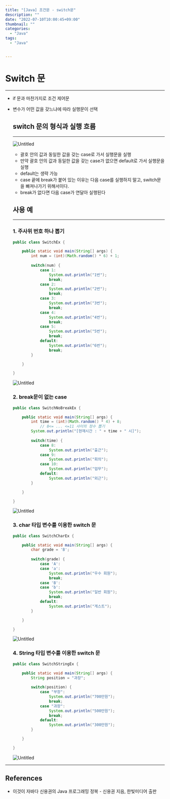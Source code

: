 ```yaml
---
title: "[Java] 조건문 - switch문"
description: ""
date: "2022-07-10T10:00:45+09:00"
thumbnail: ""
categories:
  - "Java"
tags:
  - "Java"


---
```

<!--more-->

# Switch 문

---

- if 문과 마찬가지로 조건 제어문
- 변수가 어떤 값을 갖느냐에 따라 실행문이 선택
    
    ## switch 문의 형식과 실행 흐름
    
    ---
    
    ![Untitled](/images/lang_java/conditionLoop/조건문_switch문/Untitled.png)
    
    - 괄호 안의 값과 동일한 값을 갖는 case로 가서 실행문을 실행
    - 만약 괄호 안의 값과 동일한 값을 갖는 case가 없으면 default로 가서 실행문을 실행
    - default는 생략 가능
    - case 끝에 break가 붙어 있는 이유는 다음 case를 실행하지 말고, switch문을 빠져나가기 위해서이다.
    - break가 없다면 다음 case가 연달아 실행된다
    
    ## 사용 예
    
    ---
    
    ### 1. 주사위 번호 하나 뽑기
    
    ```java
    public class SwitchEx {
    
    	public static void main(String[] args) {
    		int num = (int)(Math.random() * 6) + 1;
    		
    		switch(num) {
    			case 1:
    				System.out.println("1번");
    				break;
    			case 2:
    				System.out.println("2번");
    				break;
    			case 3:
    				System.out.println("3번");
    				break;
    			case 4:
    				System.out.println("4번");
    				break;
    			case 5:
    				System.out.println("5번");
    				break;
    			default:
    				System.out.println("6번");
    				break;
    		}
    
    	}
    
    }
    ```
    
    ![Untitled](/images/lang_java/conditionLoop/조건문_switch문/Untitled%201.png)
    
    ### 2. break문이 없는 case
    
    ```java
    public class SwitchNoBreakEx {
    
    	public static void main(String[] args) {
    		int time = (int)(Math.random() * 4) + 8; 
    			// 8<= ... <=11 사이의 정수 뽑기
    		System.out.println("[현재시간 : " + time + " 시]");
    		
    		switch(time) {
    			case 8:
    				System.out.println("출근");
    			case 9:
    				System.out.println("회의");
    			case 10:
    				System.out.println("업무");
    			default:
    				System.out.println("외근");
    		}
    
    	}
    
    }
    ```
    
    ![Untitled](/images/lang_java/conditionLoop/조건문_switch문/Untitled%202.png)
    
    ### 3. char 타입 변수를 이용한 switch 문
    
    ```java
    public class SwitchCharEx {
    
    	public static void main(String[] args) {
    		char grade = 'B';
    		
    		switch(grade) {
    			case 'A':
    			case 'a':
    				System.out.println("우수 회원");
    				break;
    			case 'B':
    			case 'b':
    				System.out.println("일반 회원");
    				break;
    			default:
    				System.out.println("게스트");
    		}
    
    	}
    
    }
    ```
    
    ![Untitled](/images/lang_java/conditionLoop/조건문_switch문/Untitled%203.png)
    
    ### 4. String 타입 변수를 이용한 switch 문
    
    ```java
    public class SwitchStringEx {
    
    	public static void main(String[] args) {
    		String position = "과장";
    		
    		switch(position) {
    			case "부장":
    				System.out.println("700만원");
    				break;
    			case "과장":
    				System.out.println("500만원");
    				break;
    			default:
    				System.out.println("300만원");
    		}
    
    	}
    
    }
    ```
    
    ![Untitled](/images/lang_java/conditionLoop/조건문_switch문/Untitled%204.png)
    

---

## References

- 이것이 자바다 신용권의 Java 프로그래밍 정복 - 신용권 지음, 한빛미디어 출판
